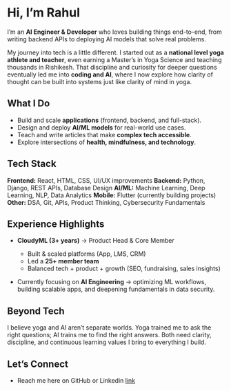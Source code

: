 # Hi, I’m Rahul

I’m an **AI Engineer & Developer** who loves building things end-to-end, from writing backend APIs to deploying AI models that solve real problems.

My journey into tech is a little different. I started out as a **national level yoga athlete and teacher**, even earning a Master’s in Yoga Science and teaching thousands in Rishikesh. That discipline and curiosity for deeper questions eventually led me into **coding and AI**, where I now explore how clarity of thought can be built into systems just like clarity of mind in yoga.

## What I Do

* Build and scale **applications** (frontend, backend, and full-stack).
* Design and deploy **AI/ML models** for real-world use cases.
* Teach and write articles that make **complex tech accessible**.
* Explore intersections of **health, mindfulness, and technology**.

## Tech Stack

**Frontend:** React, HTML, CSS, UI/UX improvements
**Backend:** Python, Django, REST APIs, Database Design
**AI/ML:** Machine Learning, Deep Learning, NLP, Data Analytics
**Mobile:** Flutter (currently building projects)
**Other:** DSA, Git, APIs, Product Thinking, Cybersecurity Fundamentals

## Experience Highlights

* **CloudyML (3+ years)** → Product Head & Core Member

  * Built & scaled platforms (App, LMS, CRM)
  * Led a **25+ member team**
  * Balanced tech + product + growth (SEO, fundraising, sales insights)
* Currently focusing on **AI Engineering** → optimizing ML workflows, building scalable apps, and deepening fundamentals in data security.

## Beyond Tech

I believe yoga and AI aren’t separate worlds. Yoga trained me to ask the right questions; AI trains me to find the right answers. Both need clarity, discipline, and continuous learning values I bring to everything I build.

## Let’s Connect

* Reach me here on GitHub or Linkedin [link](https://www.linkedin.com/in/rahulphysicsmishra/)
